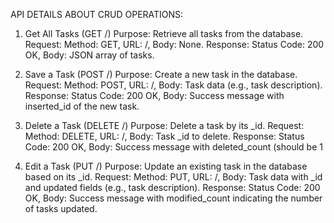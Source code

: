 API DETAILS ABOUT CRUD OPERATIONS:

1. Get All Tasks (GET /)
Purpose: Retrieve all tasks from the database.
Request: Method: GET, URL: /, Body: None.
Response: Status Code: 200 OK, Body: JSON array of tasks.

2. Save a Task (POST /)
Purpose: Create a new task in the database.
Request: Method: POST, URL: /, Body: Task data (e.g., task description).
Response: Status Code: 200 OK, Body: Success message with inserted_id of the new task.

3. Delete a Task (DELETE /)
Purpose: Delete a task by its _id.
Request: Method: DELETE, URL: /, Body: Task _id to delete.
Response: Status Code: 200 OK, Body: Success message with deleted_count (should be 1

4. Edit a Task (PUT /)
Purpose: Update an existing task in the database based on its _id.
Request: Method: PUT, URL: /, Body: Task data with _id and updated fields (e.g., task description).
Response: Status Code: 200 OK, Body: Success message with modified_count indicating the number of tasks updated.


